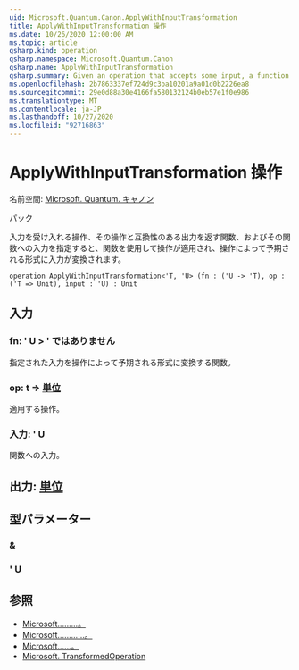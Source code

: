 ```yaml
---
uid: Microsoft.Quantum.Canon.ApplyWithInputTransformation
title: ApplyWithInputTransformation 操作
ms.date: 10/26/2020 12:00:00 AM
ms.topic: article
qsharp.kind: operation
qsharp.namespace: Microsoft.Quantum.Canon
qsharp.name: ApplyWithInputTransformation
qsharp.summary: Given an operation that accepts some input, a function that returns an output compatible with that operation, and an input to that function, applies the operation using the function to transform the input to a form expected by the operation.
ms.openlocfilehash: 2b7863337ef724d9c3ba10201a9a01d0b2226ea8
ms.sourcegitcommit: 29e0d88a30e4166fa580132124b0eb57e1f0e986
ms.translationtype: MT
ms.contentlocale: ja-JP
ms.lasthandoff: 10/27/2020
ms.locfileid: "92716863"
---
```

# <a name="applywithinputtransformation-operation"></a>ApplyWithInputTransformation 操作

名前空間: [Microsoft. Quantum. キャノン](xref:Microsoft.Quantum.Canon)

パック [](https://nuget.org/packages/)


入力を受け入れる操作、その操作と互換性のある出力を返す関数、およびその関数への入力を指定すると、関数を使用して操作が適用され、操作によって予期される形式に入力が変換されます。

```qsharp
operation ApplyWithInputTransformation<'T, 'U> (fn : ('U -> 'T), op : ('T => Unit), input : 'U) : Unit
```


## <a name="input"></a>入力

### <a name="fn--u---t"></a>fn: ' U > ' ではありません

指定された入力を操作によって予期される形式に変換する関数。


### <a name="op--t--unit"></a>op: t => [単位](xref:microsoft.quantum.lang-ref.unit) 

適用する操作。


### <a name="input--u"></a>入力: ' U

関数への入力。



## <a name="output--unit"></a>出力: [単位](xref:microsoft.quantum.lang-ref.unit)



## <a name="type-parameters"></a>型パラメーター

### <a name="t"></a>&


### <a name="u"></a>' U



## <a name="see-also"></a>参照

- [Microsoft.........。](xref:Microsoft.Quantum.Canon.ApplyWithInputTransformationA)
- [Microsoft............。](xref:Microsoft.Quantum.Canon.ApplyWithInputTransformationC)
- [Microsoft......。](xref:Microsoft.Quantum.Canon.ApplyWithInputTransformationCA)
- [Microsoft. TransformedOperation](xref:Microsoft.Quantum.Canon.TransformedOperation)